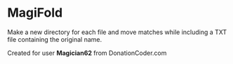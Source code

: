 # MagiFold
Make a new directory for each file and move matches while including a TXT file containing the original name.

Created for user **Magician62** from DonationCoder.com
